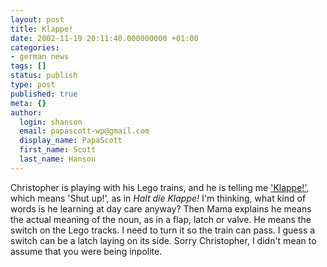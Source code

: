 ```yaml
---
layout: post
title: Klappe!
date: 2002-11-19 20:11:40.000000000 +01:00
categories:
- german news
tags: []
status: publish
type: post
published: true
meta: {}
author:
  login: shanson
  email: papascott-wp@gmail.com
  display_name: PapaScott
  first_name: Scott
  last_name: Hanson
---
```

<p>Christopher is playing with his Lego trains, and he is telling me <a href="http://dict.leo.org/?search=klappe">'Klappe!'</a>, which means 'Shut up!', as in <em>Halt die Klappe!</em>  I'm thinking, what kind of words is he learning at day care anyway? Then Mama explains he means the actual meaning of the noun, as in a flap, latch or valve. He means the switch on the Lego tracks. I need to turn it so the train can pass. I guess a switch can be a latch laying on its side. Sorry Christopher, I didn't mean to assume that you were being inpolite.</p>
